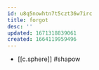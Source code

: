 ```yaml
---
id: u8q5nowhtn7t5czt36w7irc
title: forgot
desc: ''
updated: 1671318839061
created: 1664119959496
---
```


- [[c.sphere]] #shapow